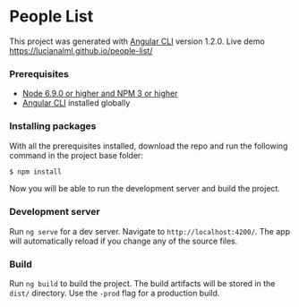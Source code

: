# People List

This project was generated with [Angular CLI](https://github.com/angular/angular-cli) version 1.2.0.
Live demo https://lucianalml.github.io/people-list/

### Prerequisites
* [Node 6.9.0 or higher and NPM 3 or higher](https://nodejs.org/en/download/)
* [Angular CLI](https://github.com/angular/angular-cli) installed globally

### Installing packages
With all the prerequisites installed, download the repo and run the following command in the project base folder:

```sh
$ npm install
```

Now you will be able to run the development server and build the project.

### Development server

Run `ng serve` for a dev server. Navigate to `http://localhost:4200/`. The app will automatically reload if you change any of the source files.

### Build

Run `ng build` to build the project. The build artifacts will be stored in the `dist/` directory. Use the `-prod` flag for a production build.

